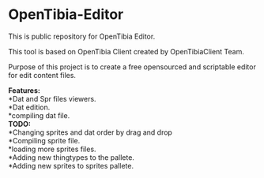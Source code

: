 OpenTibia-Editor
================

This is public repository for OpenTibia Editor. 

This tool is based on OpenTibia Client created by OpenTibiaClient Team. 

Purpose of this project is to create a free opensourced and scriptable editor 
for edit content files.


<b>Features:</b> <br>
 *Dat and Spr files viewers.<br>
 *Dat edition.<br>
 *compiling dat file.<br>
<b>TODO:</b><br>
 *Changing sprites and dat order by drag and drop<br>
 *Compiling sprite file.<br>
 *loading more sprites files. <br>
 *Adding new thingtypes to the pallete. <br>
 *Adding new sprites to sprites pallete.<br>
 

